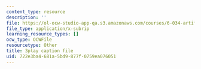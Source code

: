 ```yaml
---
content_type: resource
description: ''
file: https://ol-ocw-studio-app-qa.s3.amazonaws.com/courses/6-034-artificial-intelligence-fall-2010/722e3ba4681a5bd9877f0759ea076051_XPEJg_6Cg6o.vtt
file_type: application/x-subrip
learning_resource_types: []
ocw_type: OCWFile
resourcetype: Other
title: 3play caption file
uid: 722e3ba4-681a-5bd9-877f-0759ea076051
---
```

